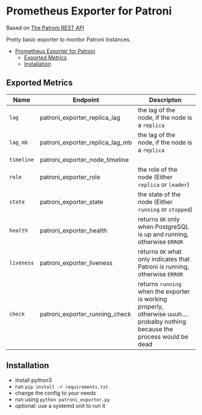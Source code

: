 # Prometheus Exporter for Patroni
Based on [The Patroni REST API](https://patroni.readthedocs.io/en/latest/rest_api.html)

Pretty basic exporter to monitor Patroni Instances.

- [Prometheus Exporter for Patroni](#prometheus-exporter-for-patroni)
  - [Exported Metrics](#exported-metrics)
  - [Installation](#installation)


## Exported Metrics

| Name  | Endpoint | Descripton |
|-------|----------|------------|
|`lag`|patroni_exporter_replica_lag|the lag of the node, if the node is a `replica`|
|`lag_mb`| patroni_exporter_replica_lag_mb |the lag of the node, if the node is a `replica`|
|`timeline`| patroni_exporter_node_timeline |
|`role`| patroni_exporter_role | the role of the node (Either `replica` or `leader`)|
|`state`| patroni_exporter_state | the state of the node (Either `running` or `stopped`)|
|`health`| patroni_exporter_health | returns `OK` only when PostgreSQL is up and running, otherwise `ERROR`|
|`liveness`| patroni_exporter_liveness | returns `OK` what only indicates that Patroni is running, otherwise `ERROR`|
|`check`| patroni_exporter_running_check | returns `running` when the exporter is working properly, otherwise uuuh.... probalby nothing because the process would be dead|

## Installation

- Install python3
- run `pip install -r requirements.txt`
- change the config to your needs
- run using `python patroni_exporter.py`
- optional: use a systemd unit to run it 